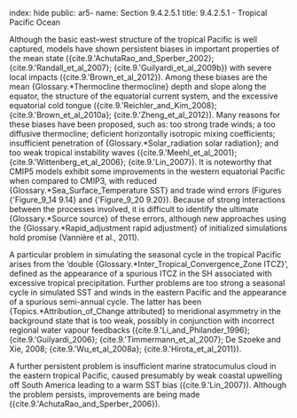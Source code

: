 index: hide
public: ar5-
name: Section 9.4.2.5.1
title: 9.4.2.5.1 - Tropical Pacific Ocean

Although the basic east–west structure of the tropical Pacific is well captured, models have shown persistent biases in important properties of the mean state ({cite.9.'AchutaRao_and_Sperber_2002}; {cite.9.'Randall_et_al_2007}; {cite.9.'Guilyardi_et_al_2009b}) with severe local impacts ({cite.9.'Brown_et_al_2012}). Among these biases are the mean {Glossary.*Thermocline thermocline} depth and slope along the equator, the structure of the equatorial current system, and the excessive equatorial cold tongue ({cite.9.'Reichler_and_Kim_2008}; {cite.9.'Brown_et_al_2010a}; {cite.9.'Zheng_et_al_2012}). Many reasons for these biases have been proposed, such as: too strong trade winds; a too diffusive thermocline; deficient horizontally isotropic mixing coefficients; insufficient penetration of {Glossary.*Solar_radiation solar radiation}; and too weak tropical instability waves ({cite.9.'Meehl_et_al_2001}; {cite.9.'Wittenberg_et_al_2006}; {cite.9.'Lin_2007}). It is noteworthy that CMIP5 models exhibit some improvements in the western equatorial Pacific when compared to CMIP3, with reduced {Glossary.*Sea_Surface_Temperature SST} and trade wind errors (Figures {'Figure_9_14 9.14} and {'Figure_9_20 9.20}). Because of strong interactions between the processes involved, it is difficult to identify the ultimate {Glossary.*Source source} of these errors, although new approaches using the {Glossary.*Rapid_adjustment rapid adjustment} of initialized simulations hold promise (Vannière et al., 2011).

A particular problem in simulating the seasonal cycle in the tropical Pacific arises from the ‘double {Glossary.*Inter_Tropical_Convergence_Zone ITCZ}’, defined as the appearance of a spurious ITCZ in the SH associated with excessive tropical precipitation. Further problems are too strong a seasonal cycle in simulated SST and winds in the eastern Pacific and the appearance of a spurious semi-annual cycle. The latter has been {Topics.*Attribution_of_Change attributed} to meridional asymmetry in the background state that is too weak, possibly in conjunction with incorrect regional water vapour feedbacks ({cite.9.'Li_and_Philander_1996}; {cite.9.'Guilyardi_2006}; {cite.9.'Timmermann_et_al_2007}; De Szoeke and Xie, 2008; {cite.9.'Wu_et_al_2008a}; {cite.9.'Hirota_et_al_2011}).

A further persistent problem is insufficient marine stratocumulus cloud in the eastern tropical Pacific, caused presumably by weak coastal upwelling off South America leading to a warm SST bias ({cite.9.'Lin_2007}). Although the problem persists, improvements are being made ({cite.9.'AchutaRao_and_Sperber_2006}).
